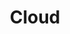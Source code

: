 ---
title: "Cloud"
description: "Cloud"
slug: "cloud"
# image: img/cloud-computing.png
style:
    background: "#d9d4d7"
    color: "#000"
---